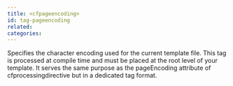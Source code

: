 ```yaml
---
title: <cfpageencoding>
id: tag-pageencoding
related:
categories:
---
```


Specifies the character encoding used for the current template file. This tag is processed at compile time and must be placed at the root level of your template. It serves the same purpose as the pageEncoding attribute of cfprocessingdirective but in a dedicated tag format.